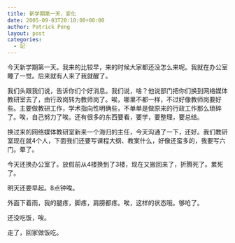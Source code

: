 ```yaml
---
title: 新学期第一天，变化
date: 2005-09-03T20:10:00+00:00
author: Patrick Peng
layout: post
categories:
  - 記
---
```

今天新学期第一天。我来的比较早，来的时候大家都还没怎么来呢。我就在办公室睡了一觉。后来就有人来了我就醒了。

我们头跟我们说，告诉你们个好消息。我们说，啥？他说部门把你们换到网络媒体教研室去了，由行政岗转为教师岗了。唉，哪里不都一样，不过好像教师岗要好些。主要做教研工作，学术指向性明确些，不单单是做原来的行政工作那么琐碎了。唉，自己努力了唉。还有很多的东西要看，要学，要整理，要总结。

换过来的网络媒体教研室新来一个海归的主任，今天沟通了一下，还好。我们教研室现在就4个人，下面我们还要写课程大纲、教案什么，好像还蛮多的，我要写六门。晕了。

今天还换办公室了。放假前从4楼换到了3楼，现在又搬回来了，折腾死了。累死了。

明天还要早起。8点钟唉。

外面下着雨，我的腿疼，脚疼，肩膀都疼。唉，这样的状态哦。够呛了。

还没吃饭，唉。

走了，回家做饭吃。
